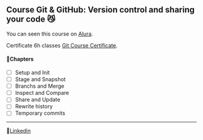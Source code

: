 ## Course Git & GitHub: Version control and sharing your code :smirk_cat:

You can seen this course on [Alura](https://cursos.alura.com.br/course/git-github-controle-de-versao).

Certificate 6h classes [Git Course Certificate](https://cursos.alura.com.br/certificate/e4e7f1e6-519b-416f-be21-f753f26dfd50).

#### :space_invader:Chapters

- [ ] Setup and Init
- [ ] Stage and Snapshot
- [ ] Branchs and Merge
- [ ] Inspect and Compare
- [ ] Share and Update
- [ ] Rewrite history
- [ ] Temporary commits

------

💬[Linkedin](https://www.linkedin.com/in/jessika-gomes/)